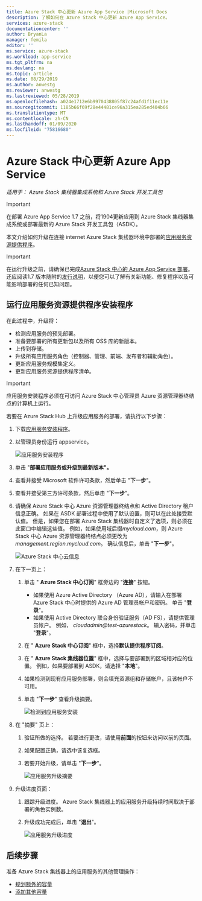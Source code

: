 ```yaml
---
title: Azure Stack 中心更新 Azure App Service |Microsoft Docs
description: 了解如何在 Azure Stack 中心更新 Azure App Service。
services: azure-stack
documentationcenter: ''
author: BryanLa
manager: femila
editor: ''
ms.service: azure-stack
ms.workload: app-service
ms.tgt_pltfrm: na
ms.devlang: na
ms.topic: article
ms.date: 08/29/2019
ms.author: anwestg
ms.reviewer: anwestg
ms.lastreviewed: 05/28/2019
ms.openlocfilehash: a024e1712e6b9970438805f87c24afd1f11ec11e
ms.sourcegitcommit: 1185b66f69f28e44481ce96a315ea285ed404b66
ms.translationtype: MT
ms.contentlocale: zh-CN
ms.lasthandoff: 01/09/2020
ms.locfileid: "75816680"
---
```

# <a name="update-azure-app-service-on-azure-stack-hub"></a>Azure Stack 中心更新 Azure App Service

*适用于： Azure Stack 集线器集成系统和 Azure Stack 开发工具包*

> [!IMPORTANT]
> 在部署 Azure App Service 1.7 之前，将1904更新应用到 Azure Stack 集线器集成系统或部署最新的 Azure Stack 开发工具包（ASDK）。

本文介绍如何升级在连接 internet Azure Stack 集线器环境中部署的[应用服务资源提供程序](azure-stack-app-service-overview.md)。

> [!IMPORTANT]
> 在运行升级之前，请确保已完成[Azure Stack 中心的 Azure App Service 部署](azure-stack-app-service-deploy.md)。 还应阅读1.7 版本随附的[发行说明](azure-stack-app-service-release-notes-update-seven.md)，以便您可以了解有关新功能、修复程序以及可能影响部署的任何已知问题。

## <a name="run-the-app-service-resource-provider-installer"></a>运行应用服务资源提供程序安装程序

在此过程中，升级将：

* 检测应用服务的预先部署。
* 准备要部署的所有更新包以及所有 OSS 库的新版本。
* 上传到存储。
* 升级所有应用服务角色（控制器、管理、前端、发布者和辅助角色）。
* 更新应用服务规模集定义。
* 更新应用服务资源提供程序清单。

> [!IMPORTANT]
> 应用服务安装程序必须在可访问 Azure Stack 中心管理员 Azure 资源管理器终结点的计算机上运行。

若要在 Azure Stack Hub 上升级应用服务的部署，请执行以下步骤：

1. 下载[应用服务安装程序](https://aka.ms/appsvcupdate7installer)。

2. 以管理员身份运行 appservice。

    ![应用服务安装程序][1]

3. 单击 "**部署应用服务或升级到最新版本"。**

4. 查看并接受 Microsoft 软件许可条款，然后单击 "**下一步**"。

5. 查看并接受第三方许可条款，然后单击 "**下一步**"。

6. 请确保 Azure Stack 中心 Azure 资源管理器终结点和 Active Directory 租户信息正确。 如果在 ASDK 部署过程中使用了默认设置，则可以在此处接受默认值。 但是，如果您在部署 Azure Stack 集线器时自定义了选项，则必须在此窗口中编辑这些值。 例如，如果使用域后缀*mycloud.com*，则 Azure Stack 中心 Azure 资源管理器终结点必须更改为*management.region.mycloud.com*。 确认信息后，单击 "**下一步**"。

    ![Azure Stack 中心云信息][2]

7. 在下一页上：

   1. 单击 " **Azure Stack 中心订阅**" 框旁边的 "**连接**" 按钮。
        * 如果使用 Azure Active Directory （Azure AD），请输入在部署 Azure Stack 中心时提供的 Azure AD 管理员帐户和密码。 单击 "**登录**"。
        * 如果使用 Active Directory 联合身份验证服务（AD FS），请提供管理员帐户。 例如， *cloudadmin\@test-azurestack*。 输入密码，并单击 "**登录**"。
   2. 在 " **Azure Stack 中心订阅**" 框中，选择**默认提供程序订阅**。
   3. 在 " **Azure Stack 集线器位置**" 框中，选择与要部署到的区域相对应的位置。 例如，如果要部署到 ASDK，请选择 "**本地**"。
   4. 如果检测到现有应用服务部署，则会填充资源组和存储帐户，且该帐户不可用。
   5. 单击 "**下一步**" 查看升级摘要。

      ![检测到应用服务安装][3]

8. 在 "摘要" 页上：
   1. 验证所做的选择。 若要进行更改，请使用**前面**的按钮来访问以前的页面。
   2. 如果配置正确，请选中该复选框。
   3. 若要开始升级，请单击 "**下一步**"。

       ![应用服务升级摘要][4]

9. 升级进度页面：
    1. 跟踪升级进度。 Azure Stack 集线器上的应用服务升级持续时间取决于部署的角色实例数。
    2. 升级成功完成后，单击 "**退出**"。

        ![应用服务升级进度][5]

<!--Image references-->
[1]: ./media/azure-stack-app-service-update/app-service-exe.png
[2]: ./media/azure-stack-app-service-update/app-service-azure-resource-manager-endpoints.png
[3]: ./media/azure-stack-app-service-update/app-service-installation-detected.png
[4]: ./media/azure-stack-app-service-update/app-service-upgrade-summary.png
[5]: ./media/azure-stack-app-service-update/app-service-upgrade-complete.png

## <a name="next-steps"></a>后续步骤

准备 Azure Stack 集线器上的应用服务的其他管理操作：

* [规划额外的容量](azure-stack-app-service-capacity-planning.md)
* [添加其他容量](azure-stack-app-service-add-worker-roles.md)
